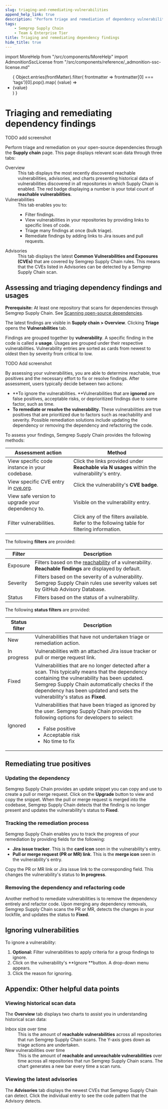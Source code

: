 ```yaml
---
slug: triaging-and-remediating-vulnerabilities
append_help_link: true
description: "Perform triage and remediation of dependency vulnerabilities through Semgrep Supply Chain."
tags:
    - Semgrep Supply Chain
    - Team & Enterprise Tier
title: Triaging and remediating dependency findings
hide_title: true
---
```


import MoreHelp from "/src/components/MoreHelp"
import AdmonitionSscLicense from "/src/components/reference/_admonition-ssc-license.md"

<ul id="tag__badge-list">
{
Object.entries(frontMatter).filter(
    frontmatter => frontmatter[0] === 'tags')[0].pop().map(
    (value) => <li class='tag__badge-item'>{value}</li> )
}
</ul>

# Triaging and remediating dependency findings

TODO add screenshot

<AdmonitionSscLicense />

Perform triage and remediation on your open-source dependencies through the **Supply chain** page. This page displays relevant scan data through three tabs:

<dl>
<dt>Overview</dt>
    <dd>This tab displays the most recently discovered reachable vulnerabilities, advisories, and charts presenting historical data of vulnerabilities discovered in all repositories in which Supply Chain is enabled. The red badge displaying a number is your total count of <strong>reachable vulnerabilities</strong>.</dd>
<dt>Vulnerabilities</dt>
    <dd>This tab enables you to:
    <ul>
        <li>Filter findings.</li>
        <li>View vulnerabilities in your repositories by providing links to specific lines of code.</li>
        <li>Triage many findings at once (bulk triage).</li>
        <li>Remediate findings by adding links to Jira issues and pull requests.</li>
    </ul>
</dd>
<dt>Advisories</dt>
<dd>This tab displays the latest <strong>Common Vulnerabilities and Exposures (CVEs)</strong> that are covered by Semgrep Supply Chain rules. This means that the CVEs listed in Advisories can be detected by a Semgrep Supply Chain scan.</dd>
</dl>

## Assessing and triaging dependency findings and usages

**Prerequisite:** At least one repository that scans for dependencies through Semgrep Supply Chain. See [Scanning open-source dependencies](https://docs.google.com/document/d/1siR-6uNSPtV056HQoNLNU8WG1TmkBM5rDyenwVZG2TM/edit#heading=h.bmpe6pqb1e4c).

The latest findings are visible in **Supply chain > Overview**. Clicking **Triage** opens the **Vulnerabilities** tab.

Findings are grouped together by **vulnerability**. A specific finding in the code is called a **usage**. Usages are grouped under their respective vulnerabilities. Vulnerability entries are sorted as cards from newest to oldest then by severity from critical to low.

TODO Add screenshot

By assessing your vulnerabilities, you are able to determine reachable, true positives and the necessary effort to fix or resolve findings. After assessment, users typically decide between two actions:

* **To ignore the vulnerabilities. **Vulnerabilities that are **ignored** are false positives, acceptable risks, or deprioritized findings due to some factor, such as time.
* **To remediate or resolve the vulnerability.** These vulnerabilities are true positives that are prioritized due to factors such as reachability and severity. Possible remediation solutions include updating the dependency or removing the dependency and refactoring the code.

To assess your findings, Semgrep Supply Chain provides the following methods:

<table>
  <thead><tr>
   <th>Assessment action</th>
   <th>Method</th>
  </tr></thead>
  <tbody><tr>
   <td>View specific code instance in your codebase.
   </td>
   <td>Click the links provided under <strong>Reachable via N usages</strong> within the vulnerability's entry.
   </td>
  </tr>
  <tr>
   <td>View specific CVE entry in <a href="https://www.cve.org/">cve.org</a>.
   </td>
   <td>Click the vulnerability's <strong>CVE badge</strong>.
   </td>
  </tr>
  <tr>
   <td>View safe version to upgrade your dependency to.
   </td>
   <td>Visible on the vulnerability entry.
   </td>
  </tr>
  <tr>
   <td>Filter vulnerabilities.
   </td>
   <td>Click any of the filters available. Refer to the following table for filtering information.
   </td>
  </tr></tbody>
</table>

The following **filters** are provided:

<table>
  <thead><tr>
   <th>Filter</th>
   <th>Description</th>
  </tr></thead>
  <tbody><tr>
   <td>Exposure
   </td>
   <td>Filters based on the <a href="https://docs.google.com/document/d/1u8J9klICqDr7NS0x-_nf2paROEOL3XRc9nRkG8Pchs8/edit#">reachability</a> of a vulnerability. <strong>Reachable findings</strong> are displayed by default.
   </td>
  </tr>
  <tr>
   <td>Severity
   </td>
   <td>Filters based on the severity of a vulnerability. Semgrep Supply Chain rules use severity values set by GitHub Advisory Database.
   </td>
  </tr>
  <tr>
   <td>Status
   </td>
   <td>Filters based on the status of a vulnerability.
   </td>
  </tr></tbody>
</table>

The following **status filters** are provided:

<table>
  <thead><tr>
   <th>Status filter</th>
   <th>Description</th>
  </tr></thead>
  <tbody><tr>
   <td>New
   </td>
   <td>Vulnerabilities that have not undertaken triage or remediation action.
   </td>
  </tr>
  <tr>
   <td>In progress 
   </td>
   <td>Vulnerabilities with an attached Jira issue tracker or pull or merge request link.
   </td>
  </tr>
  <tr>
   <td>Fixed
   </td>
   <td>Vulnerabilities that are no longer detected after a scan. This typically means that the dependency containing the vulnerability has been updated. Semgrep Supply Chain automatically checks if the dependency has been updated and sets the vulnerability's status as <strong>Fixed</strong>.
   </td>
  </tr>
  <tr>
   <td>Ignored
   </td>
   <td>Vulnerabilities that have been triaged as ignored by the user. Semgrep Supply Chain provides the following options for developers to select:
    <ul>
    <li>False positive</li>
    <li>Acceptable risk</li>
    <li>No time to fix</li>
    </ul>
   </td>
  </tr></tbody>
</table>



## Remediating true positives


### Updating the dependency

Semgrep Supply Chain provides an update snippet you can copy and use to create a pull or merge request. Click on the **Upgrade** button to view and copy the snippet. When the pull or merge request is merged into the codebase, Semgrep Supply Chain detects that the finding is no longer present and updates the vulnerability's status to **Fixed**.


### Tracking the remediation process

Semgrep Supply Chain enables you to track the progress of your remediation by providing fields for the following:



* **Jira issue tracker**. This is the **card icon** seen in the vulnerability's entry.
* **Pull or merge request (PR or MR) link**. This is the **merge icon** seen in the vulnerability's entry.

Copy the PR or MR link or Jira issue link to the corresponding field. This changes the vulnerability's status to **In progress**.


### Removing the dependency and refactoring code

Another method to remediate vulnerabilities is to remove the dependency entirely and refactor code. Upon merging any dependency removals, Semgrep Supply Chain scans the PR or MR, detects the changes in your lockfile, and updates the status to **Fixed**.


## Ignoring vulnerabilities

To ignore a vulnerability:

1. **Optional:** Filter vulnerabilities to apply criteria for a group findings to ignore.
2. Click on the vulnerability's **Ignore **button. A drop-down menu appears.
3. Click the reason for ignoring. 

## Appendix: Other helpful data points

### Viewing historical scan data

The **Overview** tab displays two charts to assist you in understanding historical scan data:

<dl>
<dt>Inbox size over time</dt>
<dd>This is the amount of <strong>reachable vulnerabilities</strong> across all repositories that run Semgrep Supply Chain scans. The Y-axis goes down as triage actions are undertaken.</dd>
<dt>New vulnerabilities over time</dt>
<dd>This is the amount of <strong>reachable and unreachable vulnerabilities</strong> over time across all repositories that run Semgrep Supply Chain scans. The chart generates a new bar every time a scan runs.</dd>
</dl>


### Viewing the latest advisories

The **Advisories** tab displays the newest CVEs that Semgrep Supply Chain can detect. Click the individual entry to see the code pattern that the Advisory detects. 

<MoreHelp />
